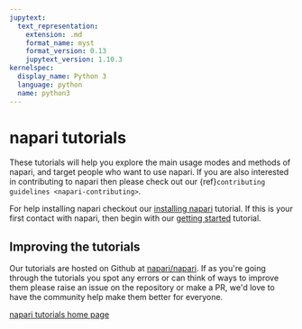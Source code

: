 ```yaml
---
jupytext:
  text_representation:
    extension: .md
    format_name: myst
    format_version: 0.13
    jupytext_version: 1.10.3
kernelspec:
  display_name: Python 3
  language: python
  name: python3
---
```


# napari tutorials

These tutorials will help you explore the main usage modes and methods of
napari, and target people who want to use napari. If you are also interested
in contributing to napari then please check out our
{ref}`contributing guidelines <napari-contributing>`.

For help installing napari checkout our
[installing napari](../getting_started/installation) tutorial. If this is your first
contact with napari, then begin with our
[getting started](../getting_started/getting_started) tutorial.

## Improving the tutorials

Our tutorials are hosted on Github at
[napari/napari](https://github.com/napari/napari). If as you're going through
the tutorials you spot any errors or can think of ways to improve them please
raise an issue on the repository or make a PR, we'd love to have the community
help make them better for everyone.

[napari tutorials home page](http://www.napari.org/tutorials)
